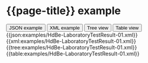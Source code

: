 # {{page-title}} example

<div>
  <div class="tab">
     <button class="tablinks active" onclick="openTab(event, 'JSON example')">JSON example</button>
     <button class="tablinks" onclick="openTab(event, 'XML example')">XML example</button>
     <button class="tablinks" onclick="openTab(event, 'Tree view')">Tree view</button>
     <button class="tablinks" onclick="openTab(event, 'Table view')">Table view</button>   
  </div>

  <div id="JSON example" class="tabcontent" style="display:block">
      {{json:examples/HdBe-LaboratoryTestResult-01.xml}}
  </div>
  <div id="XML example" class="tabcontent">
      {{xml:examples/HdBe-LaboratoryTestResult-01.xml}}
  </div>
  <div id="Tree view" class="tabcontent">
      {{tree:examples/HdBe-LaboratoryTestResult-01.xml}}
  </div>
  <div id="Table view" class="tabcontent">
      {{table:examples/HdBe-LaboratoryTestResult-01.xml}}
  </div>

</div>
